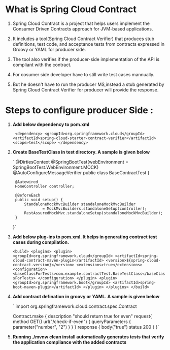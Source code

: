 # What is Spring Cloud Contract


1. 	Spring Cloud Contract is a project that helps users implement the Consumer Driven Contracts approach for JVM-based applications. 

2.	It includes a tool(Spring Cloud Contract Verifier) that produces stub definitions, test code, and acceptance tests from contracts expressed in Groovy or YAML for producer side.

3.	The tool also verifies if the producer-side implementation of the API is compliant with the contract.

4. 	For cosumer side developer have to still write test cases mannually.

5.  But he doesn't have to run the producer MS,instead a stub generated by Spring Cloud Contract Verifier for producer will provide the response.


# Steps to configure producer Side :

1. **Add below dependency to pom.xml**

	`
	<dependency>
		<groupId>org.springframework.cloud</groupId>
		<artifactId>spring-cloud-starter-contract-verifier</artifactId>
		<scope>test</scope>
	</dependency>`
	
2. **Create BaseTestClass in test directory. A sample is given below**

	`
	@DirtiesContext
	@SpringBootTest(webEnvironment = SpringBootTest.WebEnvironment.MOCK)
	@AutoConfigureMessageVerifier
	public class BaseContractTest {

		@Autowired
		HomeController controller;

		@BeforeEach
		public void setup() {
			StandaloneMockMvcBuilder standaloneMockMvcBuilder
					= MockMvcBuilders.standaloneSetup(controller);
			RestAssuredMockMvc.standaloneSetup(standaloneMockMvcBuilder);
		}
	}`

3. **Add below plug-ins to pom.xml. It helps in generating contract test cases during compilation.**

	`
	<build>
		<plugins>
			<plugin>
				<groupId>org.springframework.cloud</groupId>
				<artifactId>spring-cloud-contract-maven-plugin</artifactId>
				<version>${spring-cloud-contract.version}</version>
				<extensions>true</extensions>
				<configuration>
					<baseClassForTests>com.example.contractTest.BaseTestClass</baseClassForTests>
				</configuration>
			</plugin>
			<plugin>
				<groupId>org.springframework.boot</groupId>
				<artifactId>spring-boot-maven-plugin</artifactId>
			</plugin>
		</plugins>
	</build>
	`
	
4.	**Add contract defination in groovy or YAML. A sample is given below**

	`
	import org.springframework.cloud.contract.spec.Contract

	Contract.make {
		description "should return true for even"
		request{
			method GET()
			url("/check-if-even") {
				queryParameters {
					parameter("number", "2")
				}
			}
		}
		response {
			body("true")
			status 200
		}
	}`
	
5. 	**Running ./mvnw clean install automatically generates tests that verify the application compliance with the added contracts**